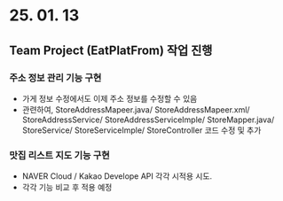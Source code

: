 # 25. 01. 13

## Team Project (EatPlatFrom) 작업 진행

### 주소 정보 관리 기능 구현

* 가게 정보 수정에서도 이제 주소 정보를 수정할 수 있음
* 관련하여, StoreAddressMapeer.java/ StoreAddressMapeer.xml/ StoreAddressService/ StoreAddressServiceImple/ StoreMapper.java/ StoreService/ StoreServiceImple/ StoreController 코드 수정 및 추가

### 맛집 리스트 지도 기능 구현

* NAVER Cloud / Kakao Develope API 각각 시적용 시도.
* 각각 기능 비교 후 적용 예정

